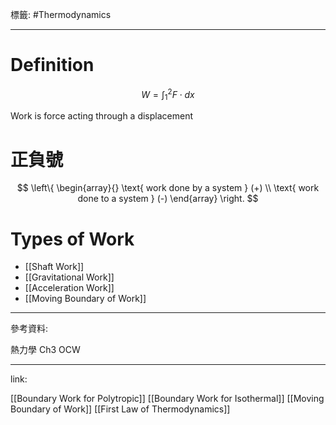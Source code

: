 標籤: #Thermodynamics 

---

# Definition

$$W = \int_1^2 F\cdot dx$$

Work is force acting through a displacement

# 正負號

$$
\left\{
	\begin{array}{}
		\text{ work done by a system } (+) \\
		\text{ work done to a system } (-)
	\end{array}
\right.
$$

# Types of Work

- [[Shaft Work]]
- [[Gravitational Work]]
- [[Acceleration Work]]
- [[Moving Boundary of Work]]

---

參考資料:

熱力學 Ch3 OCW

---

link:

[[Boundary Work for Polytropic]]
[[Boundary Work for Isothermal]]
[[Moving Boundary of Work]]
[[First Law of Thermodynamics]]